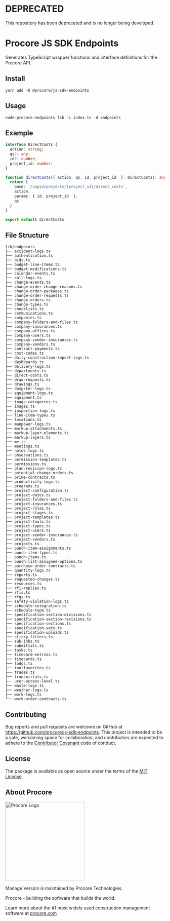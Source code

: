 # DEPRECATED
This repository has been deprecated and is no longer being developed.

# Procore JS SDK Endpoints

Generates TypeScript wrapper functions and interface definitions for the Procore API.

## Install

```shell
yarn add -D @procore/js-sdk-endpoints
```

## Usage

```shell
node-procore-endpoints lib -i index.ts -d endpoints
```

## Example

```typescript
interface DirectCosts {
  action: string;
  qs?: any;
  id?: number;
  project_id: number;
}

function directCosts({ action, qs, id, project_id  }: DirectCosts): any {
  return {
    base: '/vapid/projects/{project_id}/direct_costs',
    action,
    params: { id, project_id  },
    qs
  }
}

export default directCosts
```

## File Structure

```
lib/endpoints
├── accident-logs.ts
├── authentication.ts
├── bids.ts
├── budget-line-items.ts
├── budget-modifications.ts
├── calendar-events.ts
├── call-logs.ts
├── change-events.ts
├── change-order-change-reasons.ts
├── change-order-packages.ts
├── change-order-requests.ts
├── change-orders.ts
├── change-types.ts
├── checklists.ts
├── communications.ts
├── companies.ts
├── company-folders-and-files.ts
├── company-insurances.ts
├── company-offices.ts
├── company-users.ts
├── company-vendor-insurances.ts
├── company-vendors.ts
├── contract-payments.ts
├── cost-codes.ts
├── daily-construction-report-logs.ts
├── dashboards.ts
├── delivery-logs.ts
├── departments.ts
├── direct-costs.ts
├── draw-requests.ts
├── drawings.ts
├── dumpster-logs.ts
├── equipment-logs.ts
├── equipment.ts
├── image-categories.ts
├── images.ts
├── inspection-logs.ts
├── line-item-types.ts
├── locations.ts
├── manpower-logs.ts
├── markup-attachments.ts
├── markup-layer-elements.ts
├── markup-layers.ts
├── me.ts
├── meetings.ts
├── notes-logs.ts
├── observations.ts
├── permission-templates.ts
├── permissions.ts
├── plan-revision-logs.ts
├── potential-change-orders.ts
├── prime-contracts.ts
├── productivity-logs.ts
├── programs.ts
├── project-configuration.ts
├── project-dates.ts
├── project-folders-and-files.ts
├── project-insurances.ts
├── project-roles.ts
├── project-stages.ts
├── project-templates.ts
├── project-tools.ts
├── project-types.ts
├── project-users.ts
├── project-vendor-insurances.ts
├── project-vendors.ts
├── projects.ts
├── punch-item-assignments.ts
├── punch-item-types.ts
├── punch-items.ts
├── punch-list-assignee-options.ts
├── purchase-order-contracts.ts
├── quantity-logs.ts
├── reports.ts
├── requested-changes.ts
├── resources.ts
├── rfi-replies.ts
├── rfis.ts
├── rfqs.ts
├── safety-violation-logs.ts
├── schedule-integration.ts
├── schedule-type.ts
├── specification-section-divisions.ts
├── specification-section-revisions.ts
├── specification-sections.ts
├── specification-sets.ts
├── specification-uploads.ts
├── sticky-filters.ts
├── sub-jobs.ts
├── submittals.ts
├── tasks.ts
├── timecard-entries.ts
├── timecards.ts
├── todos.ts
├── toolfavorites.ts
├── trades.ts
├── transmittals.ts
├── user-access-level.ts
├── waste-logs.ts
├── weather-logs.ts
├── work-logs.ts
└── work-order-contracts.ts
```

## Contributing

Bug reports and pull requests are welcome on GitHub at https://github.com/procore/js-sdk-endpoints. This project is
intended to be a safe, welcoming space for collaboration, and contributors are expected to adhere to the
[Contributor Covenant](http://contributor-covenant.org) code of conduct.


## License

The package is available as open source under the terms of the [MIT License](http://opensource.org/licenses/MIT).

## About Procore

<img
  src="https://www.procore.com/images/procore_logo.png"
  alt="Procore Logo"
  width="250px"
/>

Manage Version is maintained by Procore Technologies.

Procore - building the software that builds the world.

Learn more about the #1 most widely used construction management software at [procore.com](https://www.procore.com/)
